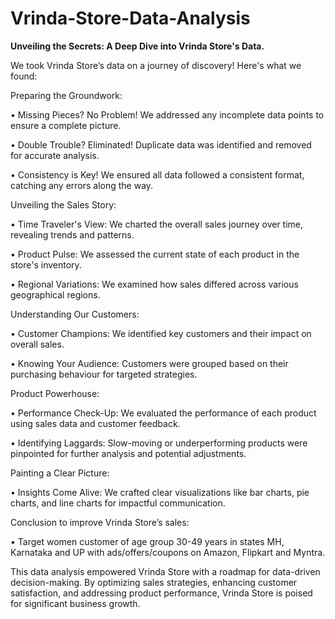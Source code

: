# Vrinda-Store-Data-Analysis

**Unveiling the Secrets: A Deep Dive into Vrinda Store's Data.**

We took Vrinda Store’s data on a journey of discovery! Here's what we found:

Preparing the Groundwork:

•	Missing Pieces? No Problem! We addressed any incomplete data points to ensure a complete picture.

•	Double Trouble? Eliminated! Duplicate data was identified and removed for accurate analysis.

•	Consistency is Key! We ensured all data followed a consistent format, catching any errors along the way.

Unveiling the Sales Story:

•	Time Traveler's View: We charted the overall sales journey over time, revealing trends and patterns.

•	Product Pulse: We assessed the current state of each product in the store's inventory.

•	Regional Variations: We examined how sales differed across various geographical regions.

Understanding Our Customers:

•	Customer Champions: We identified key customers and their impact on overall sales.

•	Knowing Your Audience: Customers were grouped based on their purchasing behaviour for targeted strategies.

Product Powerhouse:

•	Performance Check-Up: We evaluated the performance of each product using sales data and customer feedback.

•	Identifying Laggards: Slow-moving or underperforming products were pinpointed for further analysis and potential adjustments.

Painting a Clear Picture:

•	Insights Come Alive: We crafted clear visualizations like bar charts, pie charts, and line charts for impactful communication.

Conclusion to improve Vrinda Store’s sales:

•	Target women customer of age group 30-49 years in states MH, Karnataka and UP with ads/offers/coupons on Amazon, Flipkart and Myntra.

This data analysis empowered Vrinda Store with a roadmap for data-driven decision-making. By optimizing sales strategies, enhancing customer satisfaction, and addressing product performance, Vrinda Store is poised for significant business growth.

